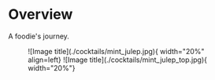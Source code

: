 # Overview 

A foodie's journey.

<figure markdown>
  ![Image title](./cocktails/mint_julep.jpg){ width="20%" align=left}
  ![Image title](./cocktails/mint_julep_top.jpg){ width="20%"}
</figure>
